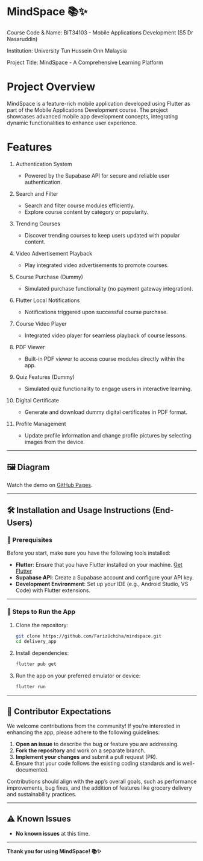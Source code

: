 # MindSpace 📚✨

Course Code & Name: BIT34103 - Mobile Applications Development (S5 Dr Nasaruddin)

Institution: University Tun Hussein Onn Malaysia

Project Title: MindSpace - A Comprehensive Learning Platform

# Project Overview
MindSpace is a feature-rich mobile application developed using Flutter as part of the Mobile Applications Development course. The project showcases advanced mobile app development concepts, integrating dynamic functionalities to enhance user experience.

# Features

1. Authentication System

   - Powered by the Supabase API for secure and reliable user authentication.

2. Search and Filter
 
   - Search and filter course modules efficiently.
   - Explore course content by category or popularity.

3. Trending Courses
 
   - Discover trending courses to keep users updated with popular content.

4. Video Advertisement Playback
 
   - Play integrated video advertisements to promote courses.

5. Course Purchase (Dummy)
 
   - Simulated purchase functionality (no payment gateway integration).

6. Flutter Local Notifications
 
   - Notifications triggered upon successful course purchase.

7. Course Video Player
 
   - Integrated video player for seamless playback of course lessons.

8. PDF Viewer
 
   - Built-in PDF viewer to access course modules directly within the app.

9. Quiz Features (Dummy)
 
   - Simulated quiz functionality to engage users in interactive learning.

10. Digital Certificate
 
    - Generate and download dummy digital certificates in PDF format.

11. Profile Management
 
    - Update profile information and change profile pictures by selecting images from the device.
   
---

## 🖼️ **Diagram**


Watch the demo on [GitHub Pages](https://<your-username>.github.io/<repository-name>/).



---


   
## 🛠️ **Installation and Usage Instructions (End-Users)**

### **🔧 Prerequisites**

Before you start, make sure you have the following tools installed:


- **Flutter**: Ensure that you have Flutter installed on your machine. [Get Flutter](https://flutter.dev/docs/get-started/install)
- **Supabase API**: Create a Supabase account and configure your API key.
- **Development Environment**: Set up your IDE (e.g., Android Studio, VS Code) with Flutter extensions.


---

### **🚀 Steps to Run the App**

1. Clone the repository:

    ```bash
    git clone https://github.com/FarizUchiha/mindspace.git
    cd delivery_app
    ```

2. Install dependencies:

    ```bash
    flutter pub get
    ```

3. Run the app on your preferred emulator or device:

    ```bash
    flutter run
    ```

---

## 🤝 **Contributor Expectations**

We welcome contributions from the community! If you’re interested in enhancing the app, please adhere to the following guidelines:

1. **Open an issue** to describe the bug or feature you are addressing.  
2. **Fork the repository** and work on a separate branch.  
3. **Implement your changes** and submit a pull request (PR).  
4. Ensure that your code follows the existing coding standards and is well-documented.  

Contributions should align with the app’s overall goals, such as performance improvements, bug fixes, and the addition of features like grocery delivery and sustainability practices.

---

## ⚠️ **Known Issues**

- **No known issues** at this time.  

---

**Thank you for using MindSpace! 📚✨**



